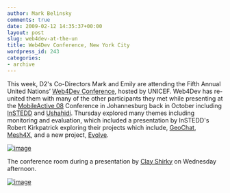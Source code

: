 ```yaml
---
author: Mark Belinsky
comments: true
date: 2009-02-12 14:35:37+00:00
layout: post
slug: web4dev-at-the-un
title: Web4Dev Conference, New York City
wordpress_id: 243
categories:
- archive
---
```


This week, D2's Co-Directors Mark and Emily are attending the Fifth Annual United Nations’ [Web4Dev Conference](http://www.web4dev.org/index.php/Main_Page), hosted by UNICEF. Web4Dev has re-united them with many of the other participants they met while presenting at the [MobileActive 08](http://www.mobileactive08.org/) Conference in Johannesburg back in October including [InSTEDD](http://instedd.org/) and [Ushahidi](http://www.ushahidi.com/). Thursday explored many themes including monitoring and evaluation, which included a presentation by InSTEDD's Robert Kirkpatrick exploring their projects which include, [GeoChat](http://instedd.org/geochat), [Mesh4X](http://instedd.org/index.php?q=mesh4x), and a new project, [Evolve](http://instedd.org/evolve).

[![image](https://s3.amazonaws.com/digidem-www/wp-content/uploads/2009/02/photo-300x225.jpg)](https://s3.amazonaws.com/digidem-www/wp-content/uploads/2009/02/photo.jpg)

The conference room during a presentation by [Clay Shirky](http://www.shirky.com/) on Wednesday afternoon.


[![image](https://s3.amazonaws.com/digidem-www/wp-content/uploads/2009/02/l-640-480-3789ff57-eda7-41d6-a432-7959f4c1d1f1-300x225.jpg)](https://s3.amazonaws.com/digidem-www/wp-content/uploads/2009/02/l-640-480-3789ff57-eda7-41d6-a432-7959f4c1d1f1.jpeg)
